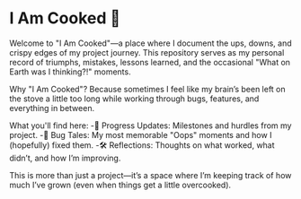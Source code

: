 # I Am Cooked 🍳
Welcome to "I Am Cooked"—a place where I document the ups, downs, and crispy edges of my project journey. This repository serves as my personal record of triumphs, mistakes, lessons learned, and the occasional "What on Earth was I thinking?!" moments.

Why "I Am Cooked"?
Because sometimes I feel like my brain’s been left on the stove a little too long while working through bugs, features, and everything in between.

What you'll find here:
-🚧 Progress Updates: Milestones and hurdles from my project.
-🐛 Bug Tales: My most memorable "Oops" moments and how I (hopefully) fixed them.
-🛠️ Reflections: Thoughts on what worked, what didn’t, and how I’m improving.

This is more than just a project—it’s a space where I’m keeping track of how much I’ve grown (even when things get a little overcooked).
